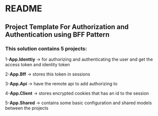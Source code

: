 # README

## Project Template For Authorization and Authentication using BFF Pattern

### This solution contains 5 projects:

1-**App.Identtiy** -> for authorizing and authenticating the user and get the access token and identity token

2-**App.Bff** -> stores this token in sessions

3-**App.Api** -> have the remote api to add authorizing to

4-**App.Client** -> stores encrypted cookies that has an id to the session 

5-**App.Shared** -> contains some basic configuration and shared models between the projects
